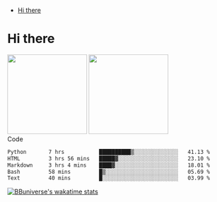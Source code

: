 <!--ts-->
* [Hi there](#hi-there)

<!-- Created by https://github.com/ekalinin/github-markdown-toc -->
<!-- Added by: runner, at: Wed Sep 27 04:19:34 UTC 2023 -->

<!--te-->


# Hi there

<!--
**BBuniverse/BBuniverse** is a ✨ _special_ ✨ repository because its `README.md` (this file) appears on your GitHub profile.

Here are some ideas to get you started:

- 🔭 I’m currently working on ...
- 🌱 I’m currently learning ...
- 👯 I’m looking to collaborate on ...
- 🤔 I’m looking for help with ...
- 💬 Ask me about ...
- 📫 How to reach me: ...
- 😄 Pronouns: ...
- ⚡ Fun fact: ...
-->


<div display="flex">
  <img src="https://github-readme-stats.vercel.app/api?username=BBuniverse&show_icons=true&count_private=true&theme=radical&hide_border=true" height="180"/>
  <img src="https://github-readme-stats.vercel.app/api/top-langs/?username=BBuniverse&layout=compact&theme=radical&hide_border=true" height="180"/>
</div
     

## Code
<!--START_SECTION:waka-->

```txt
Python       7 hrs           ██████████▒░░░░░░░░░░░░░░   41.13 %
HTML         3 hrs 56 mins   █████▓░░░░░░░░░░░░░░░░░░░   23.10 %
Markdown     3 hrs 4 mins    ████▓░░░░░░░░░░░░░░░░░░░░   18.01 %
Bash         58 mins         █▒░░░░░░░░░░░░░░░░░░░░░░░   05.69 %
Text         40 mins         █░░░░░░░░░░░░░░░░░░░░░░░░   03.99 %
```

<!--END_SECTION:waka-->
     
[![BBuniverse's wakatime stats](https://github-readme-stats.vercel.app/api/wakatime?username=BBuniverse)](https://github.com/anuraghazra/github-readme-stats)
